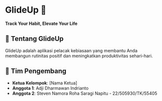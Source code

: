 # GlideUp 🚀  
**Track Your Habit, Elevate Your Life**  

## 📌 Tentang GlideUp  
GlideUp adalah aplikasi pelacak kebiasaan yang membantu Anda membangun rutinitas positif dan meningkatkan produktivitas sehari-hari.  

## 👥 Tim Pengembang  
- **Ketua Kelompok**: [Nama Ketua]  
- **Anggota 1**: Adji Dharmawan Indrianto
- **Anggota 2**: Steven Namora Roha Saragi Napitu - 22/505930/TK/55405
